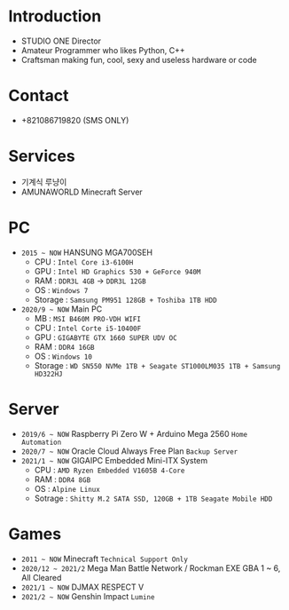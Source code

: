 # Introduction
- STUDIO ONE Director
- Amateur Programmer who likes Python, C++
- Craftsman making fun, cool, sexy and useless hardware or code

# Contact
- +821086719820 (SMS ONLY)

# Services
- 기계식 루냥이
- AMUNAWORLD Minecraft Server

# PC
- `2015 ~ NOW` HANSUNG MGA700SEH
  - CPU : `Intel Core i3-6100H`
  - GPU : `Intel HD Graphics 530 + GeForce 940M`
  - RAM : `DDR3L 4GB` → `DDR3L 12GB`
  - OS : `Windows 7`
  - Storage : `Samsung PM951 128GB + Toshiba 1TB HDD`
- `2020/9 ~ NOW` Main PC
  - MB : `MSI B460M PRO-VDH WIFI`
  - CPU : `Intel Corte i5-10400F`
  - GPU : `GIGABYTE GTX 1660 SUPER UDV OC`
  - RAM : `DDR4 16GB`
  - OS : `Windows 10`
  - Storage : `WD SN550 NVMe 1TB + Seagate ST1000LM035 1TB + Samsung HD322HJ`

# Server
- `2019/6 ~ NOW` Raspberry Pi Zero W + Arduino Mega 2560 `Home Automation`
- `2020/7 ~ NOW` Oracle Cloud Always Free Plan `Backup Server`
- `2021/1 ~ NOW` GIGAIPC Embedded Mini-ITX System
  - CPU : `AMD Ryzen Embedded V1605B 4-Core`
  - RAM : `DDR4 8GB`
  - OS : `Alpine Linux`
  - Sotrage : `Shitty M.2 SATA SSD, 120GB + 1TB Seagate Mobile HDD`

# Games
- `2011 ~ NOW` Minecraft `Technical Support Only`
- `2020/12 ~ 2021/2` Mega Man Battle Network / Rockman EXE GBA 1 ~ 6, All Cleared
- `2021/1 ~ NOW` DJMAX RESPECT V
- `2021/2 ~ NOW` Genshin Impact `Lumine`
